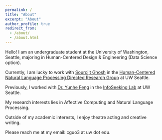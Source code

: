 ```yaml
---
permalink: /
title: "About"
excerpt: "About"
author_profile: true
redirect_from: 
  - /about/
  - /about.html
---
```


Hello! I am an undergraduate student at the University of Washington, Seattle, majoring in Human-Centered Design & Engineering (Data Science option).

Currently, I am lucky to work with <a href = "https://sourojitghosh.github.io/">Sourojit Ghosh</a> in the <a href = "https://depts.washington.edu/hdsl/">Human-Centered Natural Language Processing Directed Research Group</a> at UW Seattle. 

Previously, I worked with <a href = "https://yunhefeng.me/">Dr. Yunhe Feng</a> in the <a href = "https://infoseeking.org/">InfoSeeking Lab</a> at UW Seattle.

My research interests lies in Affective Computing and Natural Language Processing.

Outside of my academic interests, I enjoy theatre acting and creative writing.

Please reach me at my email: cguo3 at uw dot edu.
